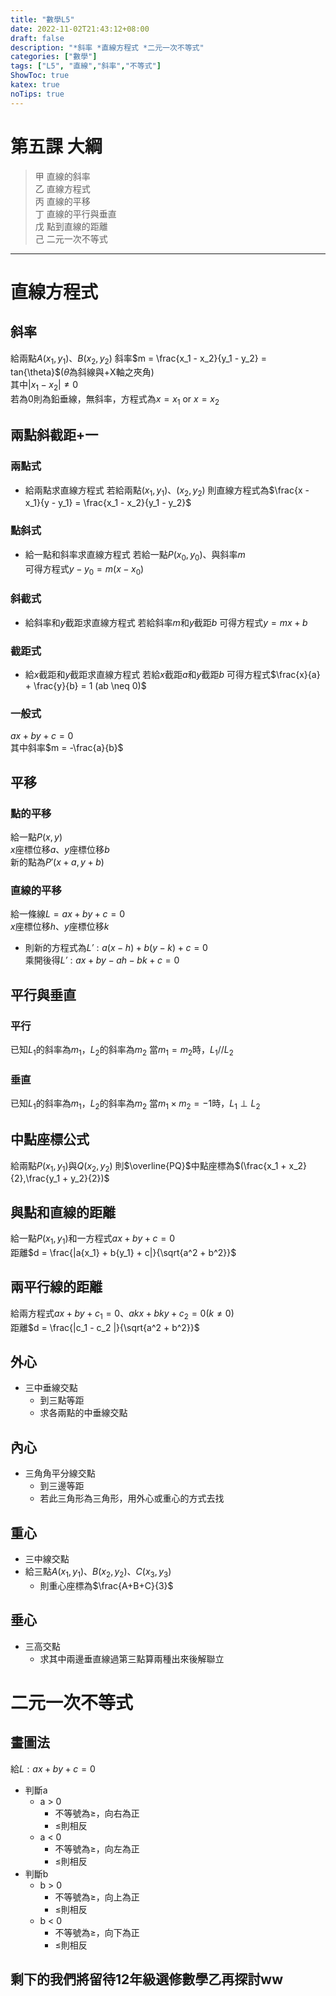 ```yaml
---
title: "數學L5"
date: 2022-11-02T21:43:12+08:00
draft: false
description: "*斜率 *直線方程式 *二元一次不等式"
categories: ["數學"]
tags: ["L5", "直線","斜率","不等式"]
ShowToc: true
katex: true
noTips: true
---
```


# 第五課 大綱
> 甲 直線的斜率  
> 乙 直線方程式  
> 丙 直線的平移  
> 丁 直線的平行與垂直  
> 戊 點到直線的距離  
> 己 二元一次不等式  

------------
# 直線方程式
## 斜率
給兩點$A(x_1, y_1)$、$B(x_2, y_2)$
斜率$m = \frac{x_1 - x_2}{y_1 - y_2} = tan{\theta}$($\theta$為斜線與+X軸之夾角)  
其中$|x_1 - x_2| \neq 0$  
若為0則為鉛垂線，無斜率，方程式為$x = x_1$ or $x = x_2$  

## 兩點斜截距+一
### 兩點式
- 給兩點求直線方程式
若給兩點$(x_1,y_1)$、$(x_2,y_2)$
則直線方程式為$\frac{x - x_1}{y - y_1} = \frac{x_1 - x_2}{y_1 - y_2}$

### 點斜式
- 給一點和斜率求直線方程式
若給一點$P(x_0, y_0)$、與斜率$m$  
可得方程式$y - y_0 = m(x - x_0)$

### 斜截式
- 給斜率和$y$截距求直線方程式
若給斜率$m$和$y$截距$b$
可得方程式$y = mx + b$

### 截距式
- 給$x$截距和$y$截距求直線方程式
若給$x$截距$a$和$y$截距$b$
可得方程式$\frac{x}{a} + \frac{y}{b} = 1 (ab \neq 0)$

### 一般式
$ax + by + c = 0$  
其中斜率$m = -\frac{a}{b}$

## 平移
### 點的平移
給一點$P(x, y)$  
$x$座標位移$a$、$y$座標位移$b$  
新的點為$P'(x + a, y + b)$

### 直線的平移
給一條線$\mathit{L} = ax + by + c = 0$  
$x$座標位移$h$、$y$座標位移$k$  
- 則新的方程式為$\mathit{L'}:a(x - h) + b(y - k) + c = 0$  
乘開後得$\mathit{L'}:ax + by - ah - bk + c = 0$

## 平行與垂直
### 平行
已知$L_1$的斜率為$m_1$，$L_2$的斜率為$m_2$
當$m_1 = m_2$時，$L_1 // L_2$

### 垂直
已知$L_1$的斜率為$m_1$，$L_2$的斜率為$m_2$
當$m_1 \times m_2 = -1$時，$L_1 \perp L_2$

## 中點座標公式
給兩點$P(x_1,y_1)$與$Q(x_2,y_2)$
則$\overline{PQ}$中點座標為$(\frac{x_1 + x_2}{2},\frac{y_1 + y_2}{2})$

## 與點和直線的距離
給一點$P(x_1, y_1)$和一方程式$ax + by + c = 0$  
距離$d = \frac{|a{x_1} + b{y_1} + c|}{\sqrt{a^2 + b^2}}$

## 兩平行線的距離
給兩方程式$ax + by + {c_1} = 0$、$akx + bky + {c_2} = 0 (k \neq 0)$  
距離$d = \frac{|c_1 - c_2 |}{\sqrt{a^2 + b^2}}$

## 外心
- 三中垂線交點
  - 到三點等距
  - 求各兩點的中垂線交點

## 內心
- 三角角平分線交點
  - 到三邊等距
  - 若此三角形為三角形，用外心或重心的方式去找

## 重心
- 三中線交點
- 給三點$A(x_1, y_1)$、$B(x_2, y_2)$、$C(x_3, y_3)$
  - 則重心座標為$\frac{A+B+C}{3}$

## 垂心
- 三高交點
  - 求其中兩邊垂直線過第三點算兩種出來後解聯立

# 二元一次不等式
## 畫圖法
給$\mathit{L}:ax + by + c = 0$  
- 判斷a
  - a > 0
    - 不等號為$\geq$，向右為正
    - $\leq$則相反
  - a < 0
    - 不等號為$\geq$，向左為正
    - $\leq$則相反
- 判斷b
  - b > 0
    - 不等號為$\geq$，向上為正
    - $\leq$則相反
  - b < 0
    - 不等號為$\geq$，向下為正
    - $\leq$則相反

## 剩下的我們將留待12年級選修數學乙再探討ww